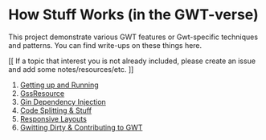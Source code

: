 # How Stuff Works (in the GWT-verse)

This project demonstrate various GWT features or Gwt-specific techniques and patterns. You can find write-ups on these things here.

[[ If a topic that interest you is not already included, please create an issue and add some notes/resources/etc. ]]

1. [Getting up and Running](../README.md)
2. [GssResource](gss_resource.md)
3. [Gin Dependency Injection](gin.md)
4. [Code Splitting & Stuff](code_splitting.md)
5. [Responsive Layouts](responsiveness.md)
6. [Gwitting Dirty & Contributing to GWT](contributing.md)
